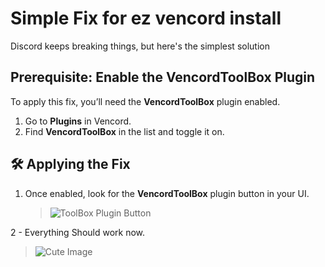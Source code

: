 #  Simple Fix for ez vencord install 

Discord keeps breaking things, but here's the simplest solution 


##  Prerequisite: Enable the **VencordToolBox** Plugin  
To apply this fix, you’ll need the **VencordToolBox** plugin enabled.  


1. Go to **Plugins** in Vencord.  
2. Find **VencordToolBox** in the list and toggle it on.  


## 🛠️ Applying the Fix  
1. Once enabled, look for the **VencordToolBox** plugin button in your UI.  
   > ![ToolBox Plugin Button](https://github.com/user-attachments/assets/e53b5799-31df-4209-818c-30690a33dd89)  





2 - Everything Should work now.
> ![Cute Image](https://github.com/user-attachments/assets/66558578-fa42-47de-9714-0a2014260368)  
